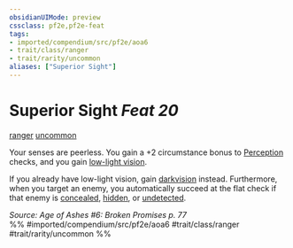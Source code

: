 ```yaml
---
obsidianUIMode: preview
cssclass: pf2e,pf2e-feat
tags:
- imported/compendium/src/pf2e/aoa6
- trait/class/ranger
- trait/rarity/uncommon
aliases: ["Superior Sight"]
---
```

# Superior Sight  *Feat 20*  
[ranger](rules/traits/ranger.md)  [uncommon](uncommon.md)  


Your senses are peerless. You gain a +2 circumstance bonus to [Perception](../skills.md#Perception) checks, and you gain [low-light vision](low-light-vision.md).

If you already have low-light vision, gain [darkvision](rules/abilities/darkvision.md) instead. Furthermore, when you target an enemy, you automatically succeed at the flat check if that enemy is [concealed](conditions.md#Concealed), [hidden](conditions.md#Hidden), or [undetected](conditions.md#Undetected).

*Source: Age of Ashes #6: Broken Promises p. 77*  
%% #imported/compendium/src/pf2e/aoa6 #trait/class/ranger #trait/rarity/uncommon %%